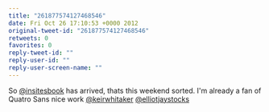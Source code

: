 ```yaml
---
title: "261877574127468546"
date: Fri Oct 26 17:10:53 +0000 2012
original-tweet-id: "261877574127468546"
retweets: 0
favorites: 0
reply-tweet-id: ""
reply-user-id: ""
reply-user-screen-name: ""
---
```

So <a href="https://twitter.com/insitesbook">@insitesbook</a> has arrived, thats this weekend sorted. I'm already a fan of Quatro Sans nice work <a href="https://twitter.com/keirwhitaker">@keirwhitaker</a> <a href="https://twitter.com/elliotjaystocks">@elliotjaystocks</a>
